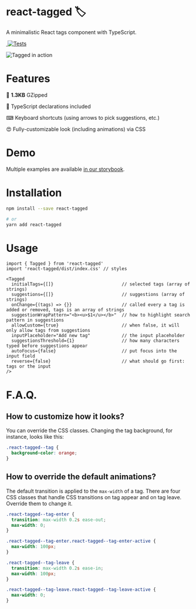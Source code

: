 # react-tagged 🏷️

A minimalistic React tags component with TypeScript.

<a href="https://bundlephobia.com/result?p=react-tagged@latest" target="\_parent">
  <img alt="" src="https://badgen.net/bundlephobia/minzip/react-tagged@latest" />
</a>
<a href="https://github.com/hiquest/react-tagged/actions?query=workflow%3ATests" target="\_parent">
  <img alt="Tests" src="https://github.com/hiquest/react-tagged/workflows/Tests/badge.svg" />
</a>

![Tagged in action](preview.gif)

# Features

💾 **1.3KB** GZipped

🔋 TypeScript declarations included

⌨ Keyboard shortcuts (using arrows to pick suggestions, etc.)

😍 Fully-customizable look (including animations) via CSS

# Demo

Multiple examples are available [in our storybook](https://www.odosui.com/react-tagged).

# Installation

```bash
npm install --save react-tagged

# or
yarn add react-tagged
```

# Usage

```tsx
import { Tagged } from 'react-tagged'
import 'react-tagged/dist/index.css' // styles

<Tagged
  initialTags={[]}                          // selected tags (array of strings)
  suggestions={[]}                          // suggestions (array of strings)
  onChange={(tags) => {}}                   // called every a tag is added or removed, tags is an array of strings
  suggestionWrapPattern="<b><u>$1</u></b>"  // how to highlight search pattern in suggestions
  allowCustom={true}                        // when false, it will only allow tags from suggestions
  inputPlaceholder="Add new tag"            // the input placeholder
  suggestionsThreshold={1}                  // how many characters typed before suggestions appear
  autoFocus={false}                         // put focus into the input field
  reverse={false}                           // what should go first: tags or the input
/>
```

# F.A.Q.

## How to customize how it looks?

You can override the CSS classes. Changing the tag background, for instance, looks like this:

```css
.react-tagged--tag {
  background-color: orange;
}
```

## How to override the default animations?

The default transition is applied to the `max-width` of a tag. There are four CSS classes that handle CSS transitions on tag appear and on tag leave. Override them to change it.

```css
.react-tagged--tag-enter {
  transition: max-width 0.2s ease-out;
  max-width: 0;
}

.react-tagged--tag-enter.react-tagged--tag-enter-active {
  max-width: 100px;
}

.react-tagged--tag-leave {
  transition: max-width 0.2s ease-in;
  max-width: 100px;
}

.react-tagged--tag-leave.react-tagged--tag-leave-active {
  max-width: 0;
}
```
